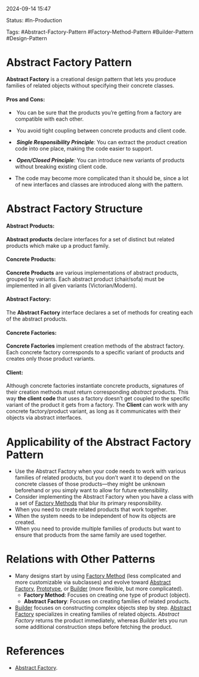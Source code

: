 
2024-09-14 15:47

Status: #In-Production

Tags: #Abstract-Factory-Pattern #Factory-Method-Pattern #Builder-Pattern #Design-Pattern

# Abstract Factory Pattern

**Abstract Factory** is a creational design pattern that lets you produce families of related objects without specifying their concrete classes.

#### Pros and Cons:

-  You can be sure that the products you’re getting from a factory are compatible with each other.
-  You avoid tight coupling between concrete products and client code.
-  **_Single Responsibility Principle_**: You can extract the product creation code into one place, making the code easier to support.
-  **_Open/Closed Principle_**: You can introduce new variants of products without breaking existing client code.

- The code may become more complicated than it should be, since a lot of new interfaces and classes are introduced along with the pattern.

# Abstract Factory Structure

#### Abstract Products:

**Abstract products** declare interfaces for a set of distinct but related products which make up a product family.

#### Concrete Products:

**Concrete Products** are various implementations of abstract products, grouped by variants. Each abstract product (chair/sofa) must be implemented in all given variants (Victorian/Modern).

#### Abstract Factory:

The **Abstract Factory** interface declares a set of methods for creating each of the abstract products.

#### Concrete Factories:

**Concrete Factories** implement creation methods of the abstract factory. Each concrete factory corresponds to a specific variant of products and creates only those product variants.

#### Client:

Although concrete factories instantiate concrete products, signatures of their creation methods must return corresponding _abstract_ products. This way **the client code** that uses a factory doesn’t get coupled to the specific variant of the product it gets from a factory.
The **Client** can work with any concrete factory/product variant, as long as it communicates with their objects via abstract interfaces.

# Applicability of the Abstract Factory Pattern

- Use the Abstract Factory when your code needs to work with various families of related products, but you don’t want it to depend on the concrete classes of those products—they might be unknown beforehand or you simply want to allow for future extensibility.
- Consider implementing the Abstract Factory when you have a class with a set of [Factory Methods](https://refactoring.guru/design-patterns/factory-method) that blur its primary responsibility.
- When you need to create related products that work together.
- When the system needs to be independent of how its objects are created.
- When you need to provide multiple families of products but want to ensure that products from the same family are used together.

# Relations with Other Patterns

- Many designs start by using [Factory Method](https://refactoring.guru/design-patterns/factory-method) (less complicated and more customizable via subclasses) and evolve toward [Abstract Factory](https://refactoring.guru/design-patterns/abstract-factory), [Prototype](https://refactoring.guru/design-patterns/prototype), or [Builder](https://refactoring.guru/design-patterns/builder) (more flexible, but more complicated).
	-  **Factory Method**: Focuses on creating one type of product (object).
	- **Abstract Factory**: Focuses on creating families of related products.
- [Builder](https://refactoring.guru/design-patterns/builder) focuses on constructing complex objects step by step. [Abstract Factory](https://refactoring.guru/design-patterns/abstract-factory) specializes in creating families of related objects. _Abstract Factory_ returns the product immediately, whereas _Builder_ lets you run some additional construction steps before fetching the product.


# References

- [Abstract Factory](https://refactoring.guru/design-patterns/abstract-factory).
